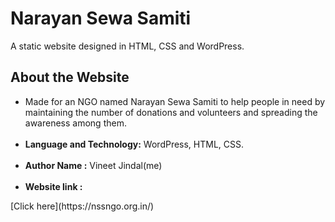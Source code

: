 <h1>Narayan Sewa Samiti</h1>
A static website designed in HTML, CSS and WordPress.
<h2>About the Website</h2>
<ul>
<li>Made for an NGO named Narayan Sewa Samiti to help people in need by maintaining the number of donations and volunteers and spreading the awareness among them.
<br><br>
 <li><b>Language and Technology:</b> WordPress, HTML, CSS.
<br><br>
 <li><b>Author Name :</b> Vineet Jindal(me)
<br><br>
<li><b>Website link :</b> </ul>[Click here](https://nssngo.org.in/)


